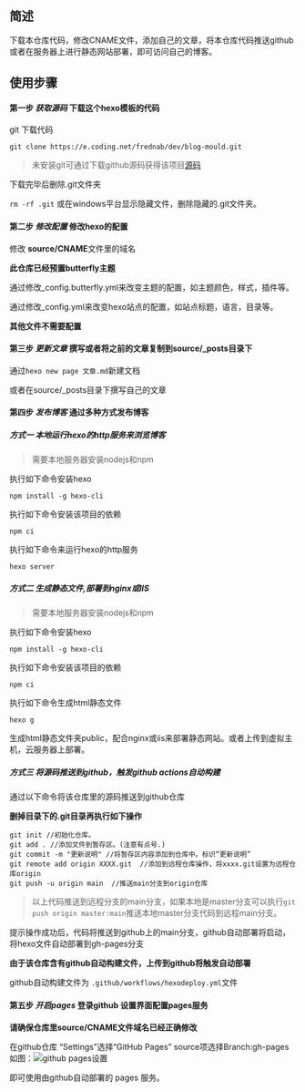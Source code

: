 
## 简述
下载本仓库代码，修改CNAME文件，添加自己的文章，将本仓库代码推送github或者在服务器上进行静态网站部署，即可访问自己的博客。

## 使用步骤

#### 第一步 *获取源码* 下载这个hexo模板的代码

git 下载代码

`git clone https://e.coding.net/frednab/dev/blog-mould.git`

>未安装git可通过下载github源码获得该项目[源码](https://github.com/denalon/hexo-mould)

下载完毕后删除.git文件夹

`rm -rf .git` 或在windows平台显示隐藏文件，删除隐藏的.git文件夹。


#### 第二步 *修改配置* 修改hexo的配置

修改 **source/CNAME**文件里的域名


**此仓库已经预置butterfly主题**


通过修改_config.butterfly.yml来改变主题的配置，如主题颜色，样式，插件等。

通过修改_config.yml来改变hexo站点的配置，如站点标题，语言，目录等。

**其他文件不需要配置**

#### 第三步 *更新文章* 撰写或者将之前的文章复制到source/_posts目录下

通过`hexo new page 文章.md`新建文档

或者在source/_posts目录下撰写自己的文章


#### 第四步 *发布博客* 通过多种方式发布博客

##### 方式一 本地运行hexo的http服务来浏览博客

> 需要本地服务器安装nodejs和npm

执行如下命令安装hexo

```
npm install -g hexo-cli
```
执行如下命令安装该项目的依赖
```
npm ci
```
执行如下命令来运行hexo的http服务

```
hexo server
```

##### 方式二 生成静态文件,部署到nginx或IIS

> 需要本地服务器安装nodejs和npm

执行如下命令安装hexo

```
npm install -g hexo-cli
```

执行如下命令安装该项目的依赖
```
npm ci
```

执行如下命令生成html静态文件
```
hexo g
```

生成html静态文件夹public，配合nginx或iis来部署静态网站。或者上传到虚拟主机，云服务器上部署。



##### 方式三 将源码推送到github，触发github actions自动构建

通过以下命令将该仓库里的源码推送到github仓库

**删掉目录下的.git目录再执行如下操作**

```
git init //初始化仓库。
git add . //添加文件到暂存区。(注意有点号.)
git commit -m "更新说明" //将暂存区内容添加到仓库中。标识“更新说明”
git remote add origin XXXX.git  //添加到远程仓库操作，将xxxx.git设置为远程仓库origin
git push -u origin main  //推送main分支到origin仓库
```

>以上代码推送到远程分支的main分支，如果本地是master分支可以执行`git push origin master:main`推送本地master分支代码到远程main分支。

提示操作成功后，代码将推送到github上的main分支，github自动部署将启动，将hexo文件自动部署到gh-pages分支

**由于该仓库含有github自动构建文件，上传到github将触发自动部署**

github自动构建文件为 `.github/workflows/hexodeploy.yml`文件

#### 第五步 *开启pages* 登录github 设置界面配置pages服务

**请确保仓库里source/CNAME文件域名已经正确修改**

在github仓库 “Settings”选择“GitHub Pages” source项选择Branch:gh-pages
如图：![github pages设置](https://base.oribos.city/images/2020/10/20201022095332.png)

即可使用由github自动部署的 pages 服务。


